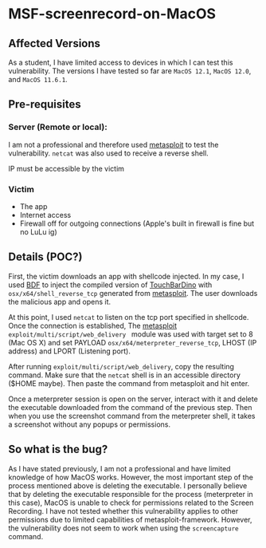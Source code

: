 # MSF-screenrecord-on-MacOS
## Affected Versions
As a student, I have limited access to devices in which I can test this vulnerability. The versions I have tested so far are `MacOS 12.1`, `MacOS 12.0`, and `MacOS 11.6.1`.

## Pre-requisites
### Server (Remote or local):
I am not a professional and therefore used [metasploit](https://github.com/rapid7/metasploit-framework) to test the vulnerability. `netcat` was also used to receive a reverse shell.

IP must be accessible by the victim
### Victim
- The app
- Internet access
- Firewall off for outgoing connections (Apple's built in firewall is fine but no LuLu ig)

## Details (POC?)
First, the victim downloads an app with shellcode injected. In my case, I used [BDF](https://github.com/secretsquirrel/the-backdoor-factory) to inject the compiled version of [TouchBarDino](https://github.com/yuhuili/TouchBarDino) with `osx/x64/shell_reverse_tcp` generated from [metasploit](https://github.com/rapid7/metasploit-framework). The user downloads the malicious app and opens it.

At this point, I used `netcat` to listen on the tcp port specified in shellcode. Once the connection is established, The [metasploit](https://github.com/rapid7/metasploit-framework) `exploit/multi/script/web_delivery ` module was used with target set to 8 (Mac OS X) and set PAYLOAD `osx/x64/meterpreter_reverse_tcp`, LHOST (IP address) and LPORT (Listening port). 

After running `exploit/multi/script/web_delivery`, copy the resulting command. Make sure that the `netcat` shell is in an accessible directory ($HOME maybe). Then paste the command from metasploit and hit enter.

Once a meterpreter session is open on the server, interact with it and delete the executable downloaded from the command of the previous step. Then when you use the screenshot command from the meterpreter shell, it takes a screenshot without any popups or permissions.

## So what is the bug?
As I have stated previously, I am not a professional and have limited knowledge of how MacOS works. However, the most important step of the process mentioned above is deleting the executable. I personally believe that by deleting the executable responsible for the process (meterpreter in this case),  MacOS is unable to check for permissions related to the Screen Recording. I have not tested whether this vulnerability applies to other permissions due to limited capabilities of metasploit-framework. However, the vulnerability does not seem to work when using the `screencapture` command. 
